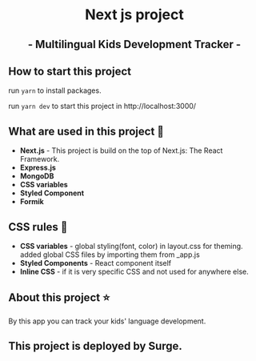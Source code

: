 <h1 align="center">
  Next js project
</h1>
<h2 align="center">
  - Multilingual Kids Development Tracker -
</h2>

## How to start this project

run `yarn` to install packages.

run `yarn dev` to start this project in http://localhost:3000/

## What are used in this project :game_die:

- **Next.js** - This project is build on the top of Next.js: The React Framework.
- **Express.js**
- **MongoDB**
- **CSS variables**
- **Styled Component**
- **Formik**

## CSS rules :bouquet:

- **CSS variables** - global styling(font, color) in layout.css for theming. added global CSS files by importing them from \_app.js
- **Styled Components** - React component itself
- **Inline CSS** - if it is very specific CSS and not used for anywhere else.

## About this project :star:

By this app you can track your kids' language development.

## This project is deployed by Surge.

